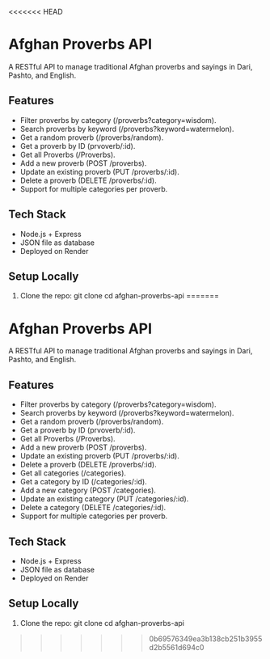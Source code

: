 <<<<<<< HEAD
# Afghan Proverbs API

A RESTful API to manage traditional Afghan proverbs and sayings in Dari, Pashto, and English.

## Features

- Filter proverbs by category (/proverbs?category=wisdom).
- Search proverbs by keyword (/proverbs?keyword=watermelon).
- Get a random proverb (/proverbs/random).
- Get a proverb by ID (prvoverb/:id).
- Get all Proverbs (/Proverbs).
- Add a new proverb (POST /proverbs).
- Update an existing proverb (PUT /proverbs/:id).
- Delete a proverb (DELETE /proverbs/:id).
- Support for multiple categories per proverb.

## Tech Stack

- Node.js + Express
- JSON file as database
- Deployed on Render

## Setup Locally

1. Clone the repo:
   git clone <repo-url>
   cd afghan-proverbs-api
=======
# Afghan Proverbs API

A RESTful API to manage traditional Afghan proverbs and sayings in Dari, Pashto, and English.

## Features

- Filter proverbs by category (/proverbs?category=wisdom).
- Search proverbs by keyword (/proverbs?keyword=watermelon).
- Get a random proverb (/proverbs/random).
- Get a proverb by ID (prvoverb/:id).
- Get all Proverbs (/Proverbs).
- Add a new proverb (POST /proverbs).
- Update an existing proverb (PUT /proverbs/:id).
- Delete a proverb (DELETE /proverbs/:id).
- Get all categories (/categories).
- Get a category by ID (/categories/:id).
- Add a new category (POST /categories).
- Update an existing category (PUT /categories/:id).
- Delete a category (DELETE /categories/:id).
- Support for multiple categories per proverb.

## Tech Stack

- Node.js + Express
- JSON file as database
- Deployed on Render

## Setup Locally

1. Clone the repo:
   git clone <repo-url>
   cd afghan-proverbs-api
>>>>>>> 0b69576349ea3b138cb251b3955d2b5561d694c0
